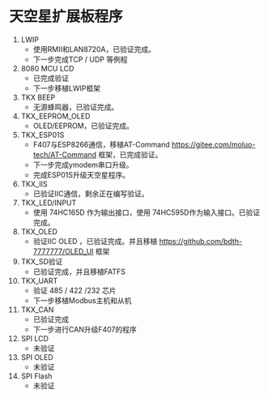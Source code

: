 # 天空星扩展板程序
1. LWIP
    - 使用RMII和LAN8720A，已验证完成。
    - 下一步完成TCP / UDP 等例程
2. 8080 MCU LCD
    - 已完成验证
    - 下一步移植LWIP框架
3. TKX BEEP 
    - 无源蜂鸣器，已验证完成。
4. TKX_EEPROM_OLED
    - OLED/EEPROM，已验证完成。
5. TKX_ESP01S
    - F407与ESP8266通信，移植AT-Command https://gitee.com/moluo-tech/AT-Command 框架，已完成验证。
    - 下一步完成ymodem串口升级。
    - 完成ESP01S升级天空星程序。
6. TKX_IIS
    - 已验证IIC通信，剩余正在编写验证。
7. TKX_LED/INPUT
    - 使用 74HC165D 作为输出接口，使用 74HC595D作为输入接口。已验证完成。
8. TKX_OLED
    - 验证IIC OLED ，已验证完成。并且移植 https://github.com/bdth-7777777/OLED_UI 框架
9. TKX_SD验证
    - 已验证完成，并且移植FATFS
10. TKX_UART
    - 验证 485 / 422 /232 芯片
    - 下一步移植Modbus主机和从机
11. TKX_CAN 
    - 已验证完成
    - 下一步进行CAN升级F407的程序
12. SPI LCD
    - 未验证
13. SPI OLED
    - 未验证
14. SPI Flash
    - 未验证
